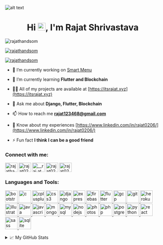 ![alt text](https://raw.githubusercontent.com/rajathandsom/rajathandsom/main/githublogo.png)
<h1 align="center">Hi <img src="https://media.giphy.com/media/hvRJCLFzcasrR4ia7z/giphy.gif" width="25px">, I'm Rajat Shrivastava</h1>


<p align="left"> <img src="https://komarev.com/ghpvc/?username=rajathandsom&label=Profile%20views&color=0e75b6&style=flat" alt="rajathandsom" /> </p>

<p align="left"> <a href="https://github.com/ryo-ma/github-profile-trophy"><img src="https://github-profile-trophy.vercel.app/?username=rajathandsom" alt="rajathandsom" /></a> </p>

<p align="left"> <a href="https://twitter.com/rajathandsom" target="blank"><img src="https://img.shields.io/twitter/follow/rajathandsom?logo=twitter&style=for-the-badge" alt="rajathandsom" /></a> </p>

- 🔭 I’m currently working on [Smart Menu](http://103.212.88.139:8000/)

- 🌱 I’m currently learning **Flutter and Blockchain**

- 👨‍💻 All of my projects are available at [https://itsrajat.xyz](https://itsrajat.xyz)

- 💬 Ask me about **Django, Flutter, Blockchain**

- 📫 How to reach me **rajat123468@gmail.com**

- 📄 Know about my experiences [https://www.linkedin.com/in/rajat0206/](https://www.linkedin.com/in/rajat0206/)

- ⚡ Fun fact **I think I can be a good friend**

<h3 align="left">Connect with me:</h3>
<p align="left">
<a href="https://twitter.com/rajathandsom" target="blank"><img align="center" src="https://cdn.jsdelivr.net/npm/simple-icons@3.0.1/icons/twitter.svg" alt="rajathandsom" height="30" width="40" /></a>
<a href="https://linkedin.com/in/rajat0206" target="blank"><img align="center" src="https://cdn.jsdelivr.net/npm/simple-icons@3.0.1/icons/linkedin.svg" alt="rajat0206" height="30" width="40" /></a>
<a href="https://instagram.com/__raj.at__" target="blank"><img align="center" src="https://cdn.jsdelivr.net/npm/simple-icons@3.0.1/icons/instagram.svg" alt="__raj.at__" height="30" width="40" /></a>
<a href="https://www.codechef.com/users/rajat_0206" target="blank"><img align="center" src="https://cdn.jsdelivr.net/npm/simple-icons@3.1.0/icons/codechef.svg" alt="rajat0206" height="30" width="40" /></a>
<a href="https://www.hackerrank.com/rajat123468" target="blank"><img align="center" src="https://cdn.jsdelivr.net/npm/simple-icons@3.0.1/icons/hackerrank.svg" alt="rajat0206" height="30" width="40" /></a>
</p>

<h3 align="left">Languages and Tools:</h3>
<p align="left"> <a href="https://getbootstrap.com" target="_blank"> <img src="https://devicons.github.io/devicon/devicon.git/icons/bootstrap/bootstrap-plain.svg" alt="bootstrap" width="40" height="40"/> </a> <a href="https://www.cprogramming.com/" target="_blank"> <img src="https://devicons.github.io/devicon/devicon.git/icons/c/c-original.svg" alt="c" width="40" height="40"/> </a> <a href="https://www.w3schools.com/cpp/" target="_blank"> <img src="https://devicons.github.io/devicon/devicon.git/icons/cplusplus/cplusplus-original.svg" alt="cplusplus" width="40" height="40"/> </a> <a href="https://www.w3schools.com/css/" target="_blank"> <img src="https://devicons.github.io/devicon/devicon.git/icons/css3/css3-original-wordmark.svg" alt="css3" width="40" height="40"/> </a> <a href="https://www.djangoproject.com/" target="_blank"> <img src="https://devicons.github.io/devicon/devicon.git/icons/django/django-original.svg" alt="django" width="40" height="40"/> </a> <a href="https://expressjs.com" target="_blank"> <img src="https://devicons.github.io/devicon/devicon.git/icons/express/express-original-wordmark.svg" alt="express" width="40" height="40"/> </a> <a href="https://firebase.google.com/" target="_blank"> <img src="https://www.vectorlogo.zone/logos/firebase/firebase-icon.svg" alt="firebase" width="40" height="40"/> </a> <a href="https://flutter.dev" target="_blank"> <img src="https://www.vectorlogo.zone/logos/flutterio/flutterio-icon.svg" alt="flutter" width="40" height="40"/> </a> <a href="https://cloud.google.com" target="_blank"> <img src="https://www.vectorlogo.zone/logos/google_cloud/google_cloud-icon.svg" alt="gcp" width="40" height="40"/> </a> <a href="https://git-scm.com/" target="_blank"> <img src="https://www.vectorlogo.zone/logos/git-scm/git-scm-icon.svg" alt="git" width="40" height="40"/> </a> <a href="https://heroku.com" target="_blank"> <img src="https://www.vectorlogo.zone/logos/heroku/heroku-icon.svg" alt="heroku" width="40" height="40"/> </a> <a href="https://www.adobe.com/in/products/illustrator.html" target="_blank"> <img src="https://www.vectorlogo.zone/logos/adobe_illustrator/adobe_illustrator-icon.svg" alt="illustrator" width="40" height="40"/> </a> <a href="https://www.java.com" target="_blank"> <img src="https://devicons.github.io/devicon/devicon.git/icons/java/java-original-wordmark.svg" alt="java" width="40" height="40"/> </a> <a href="https://developer.mozilla.org/en-US/docs/Web/JavaScript" target="_blank"> <img src="https://devicons.github.io/devicon/devicon.git/icons/javascript/javascript-original.svg" alt="javascript" width="40" height="40"/> </a> <a href="https://www.mongodb.com/" target="_blank"> <img src="https://devicons.github.io/devicon/devicon.git/icons/mongodb/mongodb-original-wordmark.svg" alt="mongodb" width="40" height="40"/> </a> <a href="https://www.mysql.com/" target="_blank"> <img src="https://devicons.github.io/devicon/devicon.git/icons/mysql/mysql-original-wordmark.svg" alt="mysql" width="40" height="40"/> </a> <a href="https://nodejs.org" target="_blank"> <img src="https://devicons.github.io/devicon/devicon.git/icons/nodejs/nodejs-original-wordmark.svg" alt="nodejs" width="40" height="40"/> </a> <a href="https://www.photoshop.com/en" target="_blank"> <img src="https://devicons.github.io/devicon/devicon.git/icons/photoshop/photoshop-plain.svg" alt="photoshop" width="40" height="40"/> </a> <a href="https://www.php.net" target="_blank"> <img src="https://devicons.github.io/devicon/devicon.git/icons/php/php-original.svg" alt="php" width="40" height="40"/> </a> <a href="https://www.postgresql.org" target="_blank"> <img src="https://devicons.github.io/devicon/devicon.git/icons/postgresql/postgresql-original-wordmark.svg" alt="postgresql" width="40" height="40"/> </a> <a href="https://www.python.org" target="_blank"> <img src="https://devicons.github.io/devicon/devicon.git/icons/python/python-original.svg" alt="python" width="40" height="40"/> </a> <a href="https://reactjs.org/" target="_blank"> <img src="https://devicons.github.io/devicon/devicon.git/icons/react/react-original-wordmark.svg" alt="react" width="40" height="40"/> </a> <a href="https://sass-lang.com" target="_blank"> <img src="https://devicons.github.io/devicon/devicon.git/icons/sass/sass-original.svg" alt="sass" width="40" height="40"/> </a> <a href="https://www.sqlite.org/" target="_blank"> <img src="https://www.vectorlogo.zone/logos/sqlite/sqlite-icon.svg" alt="sqlite" width="40" height="40"/> </a> </p>
<details>
<summary>📈 My GitHub Stats</summary>
<p><img align="left" src="https://github-readme-stats.vercel.app/api/top-langs?username=rajat-0206&show_icons=true&theme=cobalt&hide_border=true&locale=en&layout=compact" alt="rajathandsom" /></p>

<p>&nbsp;<img align="center" src="https://github-readme-stats.vercel.app/api?username=rajat-0206&show_icons=true&theme=cobalt&locale=en" alt="rajathandsom" /></p>
</details>
